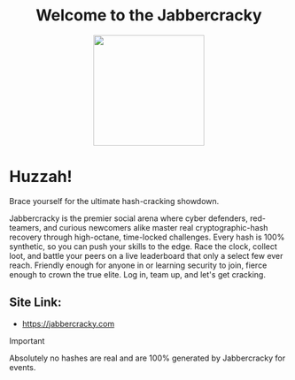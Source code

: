 <h1 align="center">Welcome to the Jabbercracky</h1>
<p align="center">
  <img width="200" height="200" src="https://jabbercracky.com/static/img/favicon.ico">
</p>

# Huzzah!
Brace yourself for the ultimate hash-cracking showdown.
 
Jabbercracky is the premier social arena where cyber defenders, red-teamers, and curious newcomers alike master real cryptographic-hash recovery through high-octane, time-locked challenges. Every hash is 100% synthetic, so you can push your skills to the edge. Race the clock, collect loot, and battle your peers on a live leaderboard that only a select few ever reach. Friendly enough for anyone in or learning security to join, fierce enough to crown the true elite. Log in, team up, and let's get cracking.

## Site Link:
- https://jabbercracky.com

> [!IMPORTANT]  
> Absolutely no hashes are real and are 100% generated by Jabbercracky for events.
